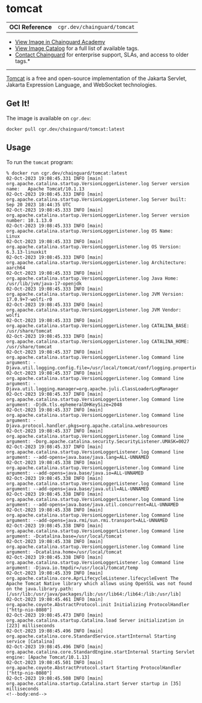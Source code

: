 <!--monopod:start-->
# tomcat
| | |
| - | - |
| **OCI Reference** | `cgr.dev/chainguard/tomcat` |


* [View Image in Chainguard Academy](https://edu.chainguard.dev/chainguard/chainguard-images/reference/tomcat/overview/)
* [View Image Catalog](https://console.enforce.dev/images/catalog) for a full list of available tags.
* [Contact Chainguard](https://www.chainguard.dev/chainguard-images) for enterprise support, SLAs, and access to older tags.*

---
<!--monopod:end-->

<!--overview:start-->
[Tomcat](https://tomcat.apache.org/) is a free and open-source implementation of the Jakarta Servlet, Jakarta Expression Language, and WebSocket technologies.
<!--overview:end-->

<!--getting:start-->
## Get It!
The image is available on `cgr.dev`:

```
docker pull cgr.dev/chainguard/tomcat:latest
```
<!--getting:end-->

<!--body:start-->
## Usage

To run the `tomcat` program:

```shell
% docker run cgr.dev/chainguard/tomcat:latest
02-Oct-2023 19:08:45.331 INFO [main] org.apache.catalina.startup.VersionLoggerListener.log Server version name:   Apache Tomcat/10.1.13
02-Oct-2023 19:08:45.333 INFO [main] org.apache.catalina.startup.VersionLoggerListener.log Server built:          Sep 20 2023 18:44:35 UTC
02-Oct-2023 19:08:45.333 INFO [main] org.apache.catalina.startup.VersionLoggerListener.log Server version number: 10.1.13.0
02-Oct-2023 19:08:45.333 INFO [main] org.apache.catalina.startup.VersionLoggerListener.log OS Name:               Linux
02-Oct-2023 19:08:45.333 INFO [main] org.apache.catalina.startup.VersionLoggerListener.log OS Version:            6.3.13-linuxkit
02-Oct-2023 19:08:45.333 INFO [main] org.apache.catalina.startup.VersionLoggerListener.log Architecture:          aarch64
02-Oct-2023 19:08:45.333 INFO [main] org.apache.catalina.startup.VersionLoggerListener.log Java Home:             /usr/lib/jvm/java-17-openjdk
02-Oct-2023 19:08:45.333 INFO [main] org.apache.catalina.startup.VersionLoggerListener.log JVM Version:           17.0.9+7-wolfi-r0
02-Oct-2023 19:08:45.333 INFO [main] org.apache.catalina.startup.VersionLoggerListener.log JVM Vendor:            wolfi
02-Oct-2023 19:08:45.333 INFO [main] org.apache.catalina.startup.VersionLoggerListener.log CATALINA_BASE:         /usr/share/tomcat
02-Oct-2023 19:08:45.333 INFO [main] org.apache.catalina.startup.VersionLoggerListener.log CATALINA_HOME:         /usr/share/tomcat
02-Oct-2023 19:08:45.337 INFO [main] org.apache.catalina.startup.VersionLoggerListener.log Command line argument: -Djava.util.logging.config.file=/usr/local/tomcat/conf/logging.properties
02-Oct-2023 19:08:45.337 INFO [main] org.apache.catalina.startup.VersionLoggerListener.log Command line argument: -Djava.util.logging.manager=org.apache.juli.ClassLoaderLogManager
02-Oct-2023 19:08:45.337 INFO [main] org.apache.catalina.startup.VersionLoggerListener.log Command line argument: -Djdk.tls.ephemeralDHKeySize=2048
02-Oct-2023 19:08:45.337 INFO [main] org.apache.catalina.startup.VersionLoggerListener.log Command line argument: -Djava.protocol.handler.pkgs=org.apache.catalina.webresources
02-Oct-2023 19:08:45.337 INFO [main] org.apache.catalina.startup.VersionLoggerListener.log Command line argument: -Dorg.apache.catalina.security.SecurityListener.UMASK=0027
02-Oct-2023 19:08:45.337 INFO [main] org.apache.catalina.startup.VersionLoggerListener.log Command line argument: --add-opens=java.base/java.lang=ALL-UNNAMED
02-Oct-2023 19:08:45.338 INFO [main] org.apache.catalina.startup.VersionLoggerListener.log Command line argument: --add-opens=java.base/java.io=ALL-UNNAMED
02-Oct-2023 19:08:45.338 INFO [main] org.apache.catalina.startup.VersionLoggerListener.log Command line argument: --add-opens=java.base/java.util=ALL-UNNAMED
02-Oct-2023 19:08:45.338 INFO [main] org.apache.catalina.startup.VersionLoggerListener.log Command line argument: --add-opens=java.base/java.util.concurrent=ALL-UNNAMED
02-Oct-2023 19:08:45.338 INFO [main] org.apache.catalina.startup.VersionLoggerListener.log Command line argument: --add-opens=java.rmi/sun.rmi.transport=ALL-UNNAMED
02-Oct-2023 19:08:45.338 INFO [main] org.apache.catalina.startup.VersionLoggerListener.log Command line argument: -Dcatalina.base=/usr/local/tomcat
02-Oct-2023 19:08:45.338 INFO [main] org.apache.catalina.startup.VersionLoggerListener.log Command line argument: -Dcatalina.home=/usr/local/tomcat
02-Oct-2023 19:08:45.338 INFO [main] org.apache.catalina.startup.VersionLoggerListener.log Command line argument: -Djava.io.tmpdir=/usr/local/tomcat/temp
02-Oct-2023 19:08:45.339 INFO [main] org.apache.catalina.core.AprLifecycleListener.lifecycleEvent The Apache Tomcat Native library which allows using OpenSSL was not found on the java.library.path: [/usr/lib:/usr/java/packages/lib:/usr/lib64:/lib64:/lib:/usr/lib]
02-Oct-2023 19:08:45.461 INFO [main] org.apache.coyote.AbstractProtocol.init Initializing ProtocolHandler ["http-nio-8080"]
02-Oct-2023 19:08:45.473 INFO [main] org.apache.catalina.startup.Catalina.load Server initialization in [223] milliseconds
02-Oct-2023 19:08:45.496 INFO [main] org.apache.catalina.core.StandardService.startInternal Starting service [Catalina]
02-Oct-2023 19:08:45.496 INFO [main] org.apache.catalina.core.StandardEngine.startInternal Starting Servlet engine: [Apache Tomcat/10.1.13]
02-Oct-2023 19:08:45.501 INFO [main] org.apache.coyote.AbstractProtocol.start Starting ProtocolHandler ["http-nio-8080"]
02-Oct-2023 19:08:45.508 INFO [main] org.apache.catalina.startup.Catalina.start Server startup in [35] milliseconds
<!--body:end-->

